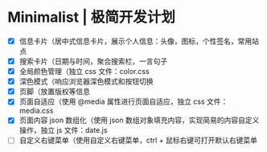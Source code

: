<!-- Copyright © 2021 Cai Hai. All Rights Reserved. -->

# Minimalist | 极简开发计划

- [x] 信息卡片（居中式信息卡片，展示个人信息：头像，图标，个性签名，常用站点
- [x] 搜索卡片（日期与时间，聚合搜索栏，一言句子
- [x] 全局颜色管理（独立 css 文件：color.css
- [x] 深色模式（响应浏览器深色模式和按钮切换
- [x] 页脚（放置版权等信息
- [x] 页面自适应（使用 @media 属性进行页面自适应，独立 css 文件：media.css
- [x] 页面内容 json 数组化（使用 json 数组对象填充内容，实现简易的内容自定义操作，独立 js 文件：date.js
- [ ] 自定义右键菜单（使用自定义右键菜单，ctrl + 鼠标右键可打开默认右键菜单